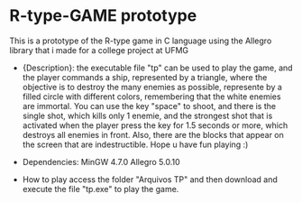 # R-type-GAME prototype
This is a prototype of the R-type game in C language using the Allegro library that i made for a college project at UFMG

- {Description}:
the executable file "tp" can be used to play the game, and the player commands a ship, represented by a triangle, where the objective is to destroy the many enemies as possible, represente by a filled circle with different colors, remembering that the white enemies are immortal. You can use the key "space" to shoot, and there is the single shot, which kills only 1 enemie, and the strongest shot that is activated when the player press the key for 1.5 seconds or more, which destroys all enemies in front. Also, there are the blocks that appear on the screen that are indestructible. Hope u have fun playing :)

- Dependencies:
MinGW 4.7.0
Allegro 5.0.10

- How to play
access the folder "Arquivos TP" and then download and execute the file "tp.exe" to play the game.
